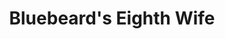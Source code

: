 ---
title: "Bluebeard's Eighth Wife"
year: 1938
rating: 3.5
stars: "★★★½"
rewatched: false
permalink: "bluebeards-eighth-wife"
watched_on: 2020-08-06
---